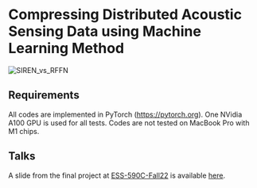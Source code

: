 # Compressing Distributed Acoustic Sensing Data using Machine Learning Method
![SIREN_vs_RFFN](./figures/siren_vs_rffn_50_40epoch.gif)

## Requirements
All codes are implemented in PyTorch (https://pytorch.org). One NVidia A100 GPU is used for all tests. Codes are not tested on MacBook Pro with M1 chips.

## Talks
A slide from the final project at [ESS-590C-Fall22](https://github.com/UW-ESS-DS/MLGeo-Autumn22) is available [here](./docs/DASNIR_ESS590C.pdf).